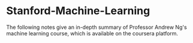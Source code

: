 # Stanford-Machine-Learning
The following notes give an in-depth summary of Professor Andrew Ng's machine learning course, which is available on the coursera platform.
